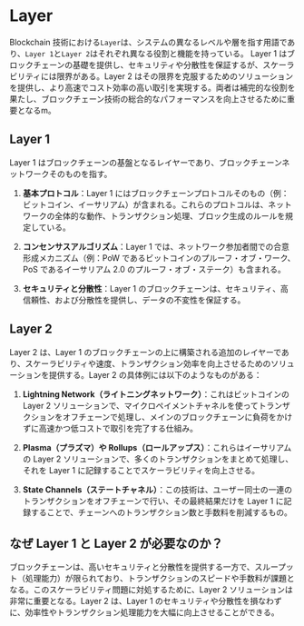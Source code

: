 # Layer

Blockchain 技術における`Layer`は、システムの異なるレベルや層を指す用語であり、`Layer 1`と`Layer 2`はそれぞれ異なる役割と機能を持っている。
Layer 1 はブロックチェーンの基礎を提供し、セキュリティや分散性を保証するが、スケーラビリティには限界がある。Layer 2 はその限界を克服するためのソリューションを提供し、より高速でコスト効率の高い取引を実現する。両者は補完的な役割を果たし、ブロックチェーン技術の総合的なパフォーマンスを向上させるために重要となるm。

## Layer 1

Layer 1 はブロックチェーンの基盤となるレイヤーであり、ブロックチェーンネットワークそのものを指す。

1. **基本プロトコル**：Layer 1 にはブロックチェーンプロトコルそのもの（例：ビットコイン、イーサリアム）が含まれる。これらのプロトコルは、ネットワークの全体的な動作、トランザクション処理、ブロック生成のルールを規定している。

2. **コンセンサスアルゴリズム**：Layer 1 では、ネットワーク参加者間での合意形成メカニズム（例：PoW であるビットコインのプルーフ・オブ・ワーク、PoS であるイーサリアム 2.0 のプルーフ・オブ・ステーク）も含まれる。

3. **セキュリティと分散性**：Layer 1 のブロックチェーンは、セキュリティ、高信頼性、および分散性を提供し、データの不変性を保証する。

## Layer 2

Layer 2 は、Layer 1 のブロックチェーンの上に構築される追加のレイヤーであり、スケーラビリティや速度、トランザクション効率を向上させるためのソリューションを提供する。Layer 2 の具体例には以下のようなものがある：

1. **Lightning Network（ライトニングネットワーク）**：これはビットコインの Layer 2 ソリューションで、マイクロペイメントチャネルを使ってトランザクションをオフチェーンで処理し、メインのブロックチェーンに負荷をかけずに高速かつ低コストで取引を完了する仕組み。

2. **Plasma（プラズマ）や Rollups（ロールアップス）**：これらはイーサリアムの Layer 2 ソリューションで、多くのトランザクションをまとめて処理し、それを Layer 1 に記録することでスケーラビリティを向上させる。

3. **State Channels（ステートチャネル）**：この技術は、ユーザー同士の一連のトランザクションをオフチェーンで行い、その最終結果だけを Layer 1 に記録することで、チェーンへのトランザクション数と手数料を削減するもの。

## なぜ Layer 1 と Layer 2 が必要なのか？

ブロックチェーンは、高いセキュリティと分散性を提供する一方で、スループット（処理能力）が限られており、トランザクションのスピードや手数料が課題となる。このスケーラビリティ問題に対処するために、Layer 2 ソリューションは非常に重要となる。Layer 2 は、Layer 1 のセキュリティや分散性を損なわずに、効率性やトランザクション処理能力を大幅に向上させることができる。
